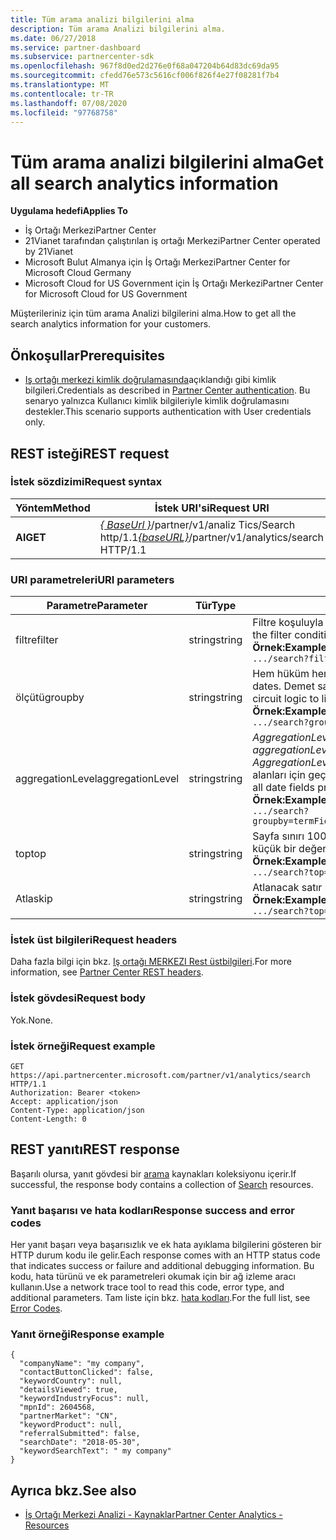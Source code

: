 ```yaml
---
title: Tüm arama analizi bilgilerini alma
description: Tüm arama Analizi bilgilerini alma.
ms.date: 06/27/2018
ms.service: partner-dashboard
ms.subservice: partnercenter-sdk
ms.openlocfilehash: 967f8d0ed2d276e0f68a047204b64d83dc69da95
ms.sourcegitcommit: cfedd76e573c5616cf006f826f4e27f08281f7b4
ms.translationtype: MT
ms.contentlocale: tr-TR
ms.lasthandoff: 07/08/2020
ms.locfileid: "97768758"
---
```

# <a name="get-all-search-analytics-information"></a><span data-ttu-id="3b350-103">Tüm arama analizi bilgilerini alma</span><span class="sxs-lookup"><span data-stu-id="3b350-103">Get all search analytics information</span></span>

<span data-ttu-id="3b350-104">**Uygulama hedefi**</span><span class="sxs-lookup"><span data-stu-id="3b350-104">**Applies To**</span></span>

- <span data-ttu-id="3b350-105">İş Ortağı Merkezi</span><span class="sxs-lookup"><span data-stu-id="3b350-105">Partner Center</span></span>
- <span data-ttu-id="3b350-106">21Vianet tarafından çalıştırılan iş ortağı Merkezi</span><span class="sxs-lookup"><span data-stu-id="3b350-106">Partner Center operated by 21Vianet</span></span>
- <span data-ttu-id="3b350-107">Microsoft Bulut Almanya için İş Ortağı Merkezi</span><span class="sxs-lookup"><span data-stu-id="3b350-107">Partner Center for Microsoft Cloud Germany</span></span>
- <span data-ttu-id="3b350-108">Microsoft Cloud for US Government için İş Ortağı Merkezi</span><span class="sxs-lookup"><span data-stu-id="3b350-108">Partner Center for Microsoft Cloud for US Government</span></span>

<span data-ttu-id="3b350-109">Müşterileriniz için tüm arama Analizi bilgilerini alma.</span><span class="sxs-lookup"><span data-stu-id="3b350-109">How to get all the search analytics information for your customers.</span></span>

## <a name="prerequisites"></a><span data-ttu-id="3b350-110">Önkoşullar</span><span class="sxs-lookup"><span data-stu-id="3b350-110">Prerequisites</span></span>

- <span data-ttu-id="3b350-111">[Iş ortağı merkezi kimlik doğrulamasında](partner-center-authentication.md)açıklandığı gibi kimlik bilgileri.</span><span class="sxs-lookup"><span data-stu-id="3b350-111">Credentials as described in [Partner Center authentication](partner-center-authentication.md).</span></span> <span data-ttu-id="3b350-112">Bu senaryo yalnızca Kullanıcı kimlik bilgileriyle kimlik doğrulamasını destekler.</span><span class="sxs-lookup"><span data-stu-id="3b350-112">This scenario supports authentication with User credentials only.</span></span>

## <a name="rest-request"></a><span data-ttu-id="3b350-113">REST isteği</span><span class="sxs-lookup"><span data-stu-id="3b350-113">REST request</span></span>

### <a name="request-syntax"></a><span data-ttu-id="3b350-114">İstek sözdizimi</span><span class="sxs-lookup"><span data-stu-id="3b350-114">Request syntax</span></span>

| <span data-ttu-id="3b350-115">Yöntem</span><span class="sxs-lookup"><span data-stu-id="3b350-115">Method</span></span>  | <span data-ttu-id="3b350-116">İstek URI'si</span><span class="sxs-lookup"><span data-stu-id="3b350-116">Request URI</span></span> |
|---------|-------------|
| <span data-ttu-id="3b350-117">**Al**</span><span class="sxs-lookup"><span data-stu-id="3b350-117">**GET**</span></span> | <span data-ttu-id="3b350-118">[*\{ BaseUrl \}*](partner-center-rest-urls.md)/partner/v1/analiz Tics/Search http/1.1</span><span class="sxs-lookup"><span data-stu-id="3b350-118">[*\{baseURL\}*](partner-center-rest-urls.md)/partner/v1/analytics/search HTTP/1.1</span></span> |

### <a name="uri-parameters"></a><span data-ttu-id="3b350-119">URI parametreleri</span><span class="sxs-lookup"><span data-stu-id="3b350-119">URI parameters</span></span>

|    <span data-ttu-id="3b350-120">Parametre</span><span class="sxs-lookup"><span data-stu-id="3b350-120">Parameter</span></span>     |  <span data-ttu-id="3b350-121">Tür</span><span class="sxs-lookup"><span data-stu-id="3b350-121">Type</span></span>  |                                                                                                                   <span data-ttu-id="3b350-122">Description</span><span class="sxs-lookup"><span data-stu-id="3b350-122">Description</span></span>                                                                                                                    |
|------------------|--------|--------------------------------------------------------------------------------------------------------------------------------------------------------------------------------------------------------------------------------------------------|
|      <span data-ttu-id="3b350-123">filtre</span><span class="sxs-lookup"><span data-stu-id="3b350-123">filter</span></span>      | <span data-ttu-id="3b350-124">string</span><span class="sxs-lookup"><span data-stu-id="3b350-124">string</span></span> |                                                                     <span data-ttu-id="3b350-125">Filtre koşuluyla eşleşen verileri döndürür.</span><span class="sxs-lookup"><span data-stu-id="3b350-125">Returns data matching the filter condition.</span></span> </br> <span data-ttu-id="3b350-126">**Örnek:**</span><span class="sxs-lookup"><span data-stu-id="3b350-126">**Example:**</span></span></br> `.../search?filter=field eq 'value'`                                                                     |
|     <span data-ttu-id="3b350-127">ölçütü</span><span class="sxs-lookup"><span data-stu-id="3b350-127">groupby</span></span>      | <span data-ttu-id="3b350-128">string</span><span class="sxs-lookup"><span data-stu-id="3b350-128">string</span></span> |                                         <span data-ttu-id="3b350-129">Hem hüküm hem de tarihleri destekler.</span><span class="sxs-lookup"><span data-stu-id="3b350-129">Supports both terms and dates.</span></span> <span data-ttu-id="3b350-130">Demet sayısını sınırlandırmak için kısa devre mantığı.</span><span class="sxs-lookup"><span data-stu-id="3b350-130">Short circuit logic to limit the number of buckets.</span></span> </br> <span data-ttu-id="3b350-131">**Örnek:**</span><span class="sxs-lookup"><span data-stu-id="3b350-131">**Example:**</span></span></br> `.../search?groupby=termField1,dateField1,termField2`                                         |
| <span data-ttu-id="3b350-132">aggregationLevel</span><span class="sxs-lookup"><span data-stu-id="3b350-132">aggregationLevel</span></span> | <span data-ttu-id="3b350-133">string</span><span class="sxs-lookup"><span data-stu-id="3b350-133">string</span></span> | <span data-ttu-id="3b350-134">*AggregationLevel* parametresi bir *GroupBy* gerektirir.</span><span class="sxs-lookup"><span data-stu-id="3b350-134">The *aggregationLevel* parameter requires a *groupby*.</span></span> <span data-ttu-id="3b350-135">*AggregationLevel* parametresi, *GroupBy* içinde bulunan tüm tarih alanları için geçerlidir.</span><span class="sxs-lookup"><span data-stu-id="3b350-135">The *aggregationLevel* parameter applies to all date fields present in the *groupby*.</span></span> </br> <span data-ttu-id="3b350-136">**Örnek:**</span><span class="sxs-lookup"><span data-stu-id="3b350-136">**Example:**</span></span></br>  `.../search?groupby=termField1,dateField1,termField2&aggregationLevel=day` |
|       <span data-ttu-id="3b350-137">top</span><span class="sxs-lookup"><span data-stu-id="3b350-137">top</span></span>        | <span data-ttu-id="3b350-138">string</span><span class="sxs-lookup"><span data-stu-id="3b350-138">string</span></span> |                                                                     <span data-ttu-id="3b350-139">Sayfa sınırı 10000 ' dir.</span><span class="sxs-lookup"><span data-stu-id="3b350-139">The page limit is 10000.</span></span> <span data-ttu-id="3b350-140">10000 'den küçük bir değer alır.</span><span class="sxs-lookup"><span data-stu-id="3b350-140">Takes any value less than 10000.</span></span>  </br> <span data-ttu-id="3b350-141">**Örnek:**</span><span class="sxs-lookup"><span data-stu-id="3b350-141">**Example:**</span></span></br>  `.../search?top=100`                                                                     |
|       <span data-ttu-id="3b350-142">Atla</span><span class="sxs-lookup"><span data-stu-id="3b350-142">skip</span></span>       | <span data-ttu-id="3b350-143">string</span><span class="sxs-lookup"><span data-stu-id="3b350-143">string</span></span> |                                                                                  <span data-ttu-id="3b350-144">Atlanacak satır sayısı.</span><span class="sxs-lookup"><span data-stu-id="3b350-144">Number of rows to skip.</span></span> </br> <span data-ttu-id="3b350-145">**Örnek:**</span><span class="sxs-lookup"><span data-stu-id="3b350-145">**Example:**</span></span></br> `.../search?top=100&skip=100`                                                                                   |

### <a name="request-headers"></a><span data-ttu-id="3b350-146">İstek üst bilgileri</span><span class="sxs-lookup"><span data-stu-id="3b350-146">Request headers</span></span>

<span data-ttu-id="3b350-147">Daha fazla bilgi için bkz. [Iş ortağı MERKEZI Rest üstbilgileri](headers.md).</span><span class="sxs-lookup"><span data-stu-id="3b350-147">For more information, see [Partner Center REST headers](headers.md).</span></span>

### <a name="request-body"></a><span data-ttu-id="3b350-148">İstek gövdesi</span><span class="sxs-lookup"><span data-stu-id="3b350-148">Request body</span></span>

<span data-ttu-id="3b350-149">Yok.</span><span class="sxs-lookup"><span data-stu-id="3b350-149">None.</span></span>

### <a name="request-example"></a><span data-ttu-id="3b350-150">İstek örneği</span><span class="sxs-lookup"><span data-stu-id="3b350-150">Request example</span></span>

```http
GET https://api.partnercenter.microsoft.com/partner/v1/analytics/search HTTP/1.1
Authorization: Bearer <token>
Accept: application/json
Content-Type: application/json
Content-Length: 0
```

## <a name="rest-response"></a><span data-ttu-id="3b350-151">REST yanıtı</span><span class="sxs-lookup"><span data-stu-id="3b350-151">REST response</span></span>

<span data-ttu-id="3b350-152">Başarılı olursa, yanıt gövdesi bir [arama](partner-center-analytics-resources.md#search-resource) kaynakları koleksiyonu içerir.</span><span class="sxs-lookup"><span data-stu-id="3b350-152">If successful, the response body contains a collection of [Search](partner-center-analytics-resources.md#search-resource) resources.</span></span>

### <a name="response-success-and-error-codes"></a><span data-ttu-id="3b350-153">Yanıt başarısı ve hata kodları</span><span class="sxs-lookup"><span data-stu-id="3b350-153">Response success and error codes</span></span>

<span data-ttu-id="3b350-154">Her yanıt başarı veya başarısızlık ve ek hata ayıklama bilgilerini gösteren bir HTTP durum kodu ile gelir.</span><span class="sxs-lookup"><span data-stu-id="3b350-154">Each response comes with an HTTP status code that indicates success or failure and additional debugging information.</span></span> <span data-ttu-id="3b350-155">Bu kodu, hata türünü ve ek parametreleri okumak için bir ağ izleme aracı kullanın.</span><span class="sxs-lookup"><span data-stu-id="3b350-155">Use a network trace tool to read this code, error type, and additional parameters.</span></span> <span data-ttu-id="3b350-156">Tam liste için bkz. [hata kodları](error-codes.md).</span><span class="sxs-lookup"><span data-stu-id="3b350-156">For the full list, see [Error Codes](error-codes.md).</span></span>

### <a name="response-example"></a><span data-ttu-id="3b350-157">Yanıt örneği</span><span class="sxs-lookup"><span data-stu-id="3b350-157">Response example</span></span>

```http
{
  "companyName": "my company",
  "contactButtonClicked": false,
  "keywordCountry": null,
  "detailsViewed": true,
  "keywordIndustryFocus": null,
  "mpnId": 2604568,
  "partnerMarket": "CN",
  "keywordProduct": null,
  "referralSubmitted": false,
  "searchDate": "2018-05-30",
  "keywordSearchText": " my company"
}
```

## <a name="see-also"></a><span data-ttu-id="3b350-158">Ayrıca bkz.</span><span class="sxs-lookup"><span data-stu-id="3b350-158">See also</span></span>

- [<span data-ttu-id="3b350-159">İş Ortağı Merkezi Analizi - Kaynaklar</span><span class="sxs-lookup"><span data-stu-id="3b350-159">Partner Center Analytics - Resources</span></span>](partner-center-analytics-resources.md)
